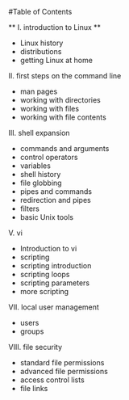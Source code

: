 #Table of Contents

** I. introduction to Linux **
 - Linux history 
 - distributions 
 - getting Linux at home 

II. first steps on the command line 
 - man pages 
 - working with directories 
 - working with files 
 - working with file contents 

III. shell expansion 
 - commands and arguments 
 - control operators 
 - variables 
 - shell history 
 - file globbing 
 - pipes and commands 
 - redirection and pipes 
 - filters 
 - basic Unix tools

V. vi 
 - Introduction to vi
 - scripting 
 - scripting introduction 
 - scripting loops 
 - scripting parameters 
 - more scripting 

VII. local user management 
 - users 
 - groups 

VIII. file security
 - standard file permissions 
 - advanced file permissions 
 - access control lists
 - file links

